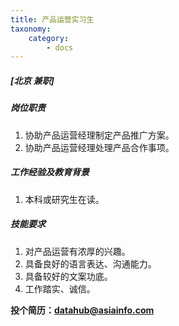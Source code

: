 ```yaml
---
title: 产品运营实习生
taxonomy:
    category:
        - docs
---
```


##### **[北京  兼职]**

##### 岗位职责
1. 协助产品运营经理制定产品推广方案。
2. 协助产品运营经理处理产品合作事项。

##### 工作经验及教育背景
1. 本科或研究生在读。

##### 技能要求
1. 对产品运营有浓厚的兴趣。
2. 具备良好的语言表达、沟通能力。
3. 具备较好的文案功底。
4. 工作踏实、诚信。

**投个简历：datahub@asiainfo.com**